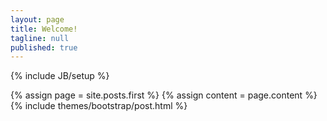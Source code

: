 ```yaml
---
layout: page
title: Welcome!
tagline: null
published: true
---
```


{% include JB/setup %}

<!--  
<div class="jumbotron" style="opacity: 0.8; color:white; background-image: url(grand-canyon.jpg); background-size: 100%; background-repeat: no-repeat">
   <div class="container for-about">
   <h1>Welcome!</h1>
	<p>Software Development, Big Data, & Technology</p>
   </div>
</div>
-->

<div>
{% assign page = site.posts.first %}
{% assign content = page.content %}
{% include themes/bootstrap/post.html %}
</div>
